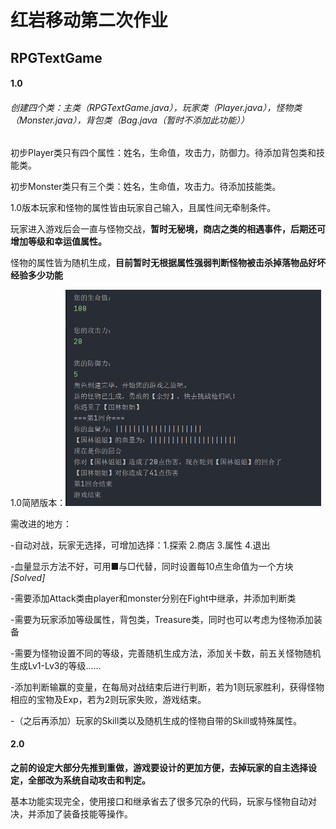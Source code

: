 # 红岩移动第二次作业

## RPGTextGame

#### 1.0

###### 创建四个类：主类（RPGTextGame.java），玩家类（Player.java），怪物类（Monster.java），背包类（Bag.java（暂时不添加此功能））

初步Player类只有四个属性：姓名，生命值，攻击力，防御力。待添加背包类和技能类。

初步Monster类只有三个类：姓名，生命值，攻击力。待添加技能类。

1.0版本玩家和怪物的属性皆由玩家自己输入，且属性间无牵制条件。

玩家进入游戏后会一直与怪物交战，**暂时无秘境，商店之类的相遇事件，后期还可增加等级和幸运值属性。**

怪物的属性皆为随机生成，**目前暂时无根据属性强弱判断怪物被击杀掉落物品好坏经验多少功能**

1.0简陋版本：<img src="./1.0简陋版本.png" alt="1.0简陋版本" style="zoom:50%;" />

需改进的地方：

-自动对战，玩家无选择，可增加选择：1.探索 2.商店 3.属性 4.退出

-血量显示方法不好，可用■与□代替，同时设置每10点生命值为一个方块  *[Solved]*

-需要添加Attack类由player和monster分别在Fight中继承，并添加判断类

-需要为玩家添加等级属性，背包类，Treasure类，同时也可以考虑为怪物添加装备

-需要为怪物设置不同的等级，完善随机生成方法，添加关卡数，前五关怪物随机生成Lv1-Lv3的等级......

-添加判断输赢的变量，在每局对战结束后进行判断，若为1则玩家胜利，获得怪物相应的宝物及Exp，若为2则玩家失败，游戏结束。

-（之后再添加）玩家的Skill类以及随机生成的怪物自带的Skill或特殊属性。

#### 2.0

**之前的设定大部分先推到重做，游戏要设计的更加方便，去掉玩家的自主选择设定，全部改为系统自动攻击和判定。**

基本功能实现完全，使用接口和继承省去了很多冗杂的代码，玩家与怪物自动对决，并添加了装备技能等操作。

